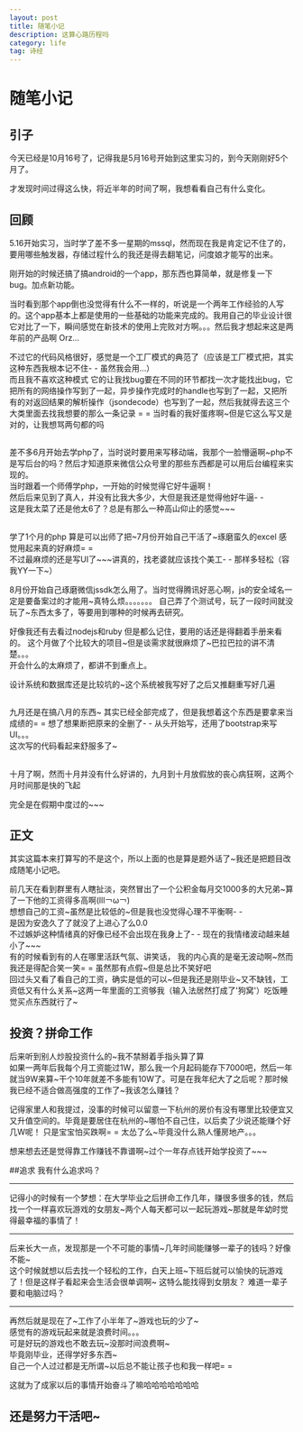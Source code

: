 ```yaml
---
layout: post
title: 随笔小记
description: 这算心路历程吗
category: life
tag: 诗经
---
```

# 随笔小记

## 引子
今天已经是10月16号了，记得我是5月16号开始到这里实习的，到今天刚刚好5个月了。

才发现时间过得这么快，将近半年的时间了啊，我想看看自己有什么变化。

## 回顾
5.16开始实习，当时学了差不多一星期的mssql，然而现在我是肯定记不住了的，要用哪些触发器，存储过程什么的我还是得去翻笔记，问度娘才能写的出来。  

刚开始的时候还搞了搞android的一个app，那东西也算简单，就是修复一下bug。加点新功能。  

当时看到那个app倒也没觉得有什么不一样的，听说是一个两年工作经验的人写的。这个app基本上都是使用的一些基础的功能来完成的。我用自己的毕业设计很它对比了一下，瞬间感觉在新技术的使用上完败对方啊。。。然后我才想起来这是两年前的产品啊 Orz...

 不过它的代码风格很好，感觉是一个工厂模式的典范了（应该是工厂模式把，其实这种东西我根本记不住- - 虽然我会用...）  
而且我不喜欢这种模式 它的让我找bug要在不同的环节都找一次才能找出bug，它把所有的网络操作写到了一起，异步操作完成时的handle也写到了一起，又把所有的对返回结果的解析操作（jsondecode）也写到了一起，然后我就得去这三个大类里面去找我想要的那么一条记录 = = 当时看的我好蛋疼啊~但是它这么写又是对的，让我想骂两句都的吗  
##  
差不多6月开始去学php了，当时说时要用来写移动端，我那个一脸懵逼啊~php不是写后台的吗？然后才知道原来微信公众号里的那些东西都是可以用后台编程来实现的。  
当时跟着一个师傅学php，一开始的时候觉得它好牛逼啊！  
然后后来见到了真人，并没有比我大多少，大但是我还是觉得他好牛逼- -  
这是我太菜了还是他太6了？总是有那么一种高山仰止的感觉~~~
##  
学了1个月的php 算是可以出师了把~7月份开始自己干活了~琢磨蛮久的excel 感觉用起来真的好麻烦= =  
不过最麻烦的还是写UI了~~~讲真的，找老婆就应该找个美工- - 那样多轻松（容我YY一下~）  

  
  
8月份开始自己琢磨微信jssdk怎么用了。当时觉得腾讯好恶心啊，js的安全域名一定是要备案过的才能用~真特么烦。。。。。。。 自己弄了个测试号，玩了一段时间就没玩了~东西太多了，等要用到哪种的时候再去研究。  

好像我还有去看过nodejs和ruby 但是都么记住，要用的话还是得翻着手册来看的。
这个月做了个比较大的项目~但是谈需求就很麻烦了~巴拉巴拉的讲不清楚。。。  
开会什么的太麻烦了，都讲不到重点上。  
  

设计系统和数据库还是比较坑的~这个系统被我写好了之后又推翻重写好几遍
## 
九月还是在搞八月的东西~  其实已经全部完成了，但是我想着这个东西是要拿来当成绩的= = 想了想果断把原来的全删了- - 从头开始写，还用了bootstrap来写UI。。。  
这次写的代码看起来舒服多了~  
##  
十月了啊，然而十月并没有什么好讲的，九月到十月放假放的丧心病狂啊，这两个月时间那是快的飞起  

完全是在假期中度过的~~~

## 正文
其实这篇本来打算写的不是这个，所以上面的也是算是题外话了~我还是把题目改成随笔小记吧。

前几天在看到群里有人瞎扯淡，突然冒出了一个公积金每月交1000多的大兄弟~算了一下他的工资得多高啊(lll￢ω￢)   
想想自己的工资~虽然是比较低的~但是我也没觉得心理不平衡啊- -  
是因为安逸久了了就没了上进心了么0.0  
不过嫉妒这种情绪真的好像已经不会出现在我身上了- - 现在的我情绪波动越来越小了~~~  
有的时候看到有的人在哪里活跃气氛、讲笑话， 我的内心真的是毫无波动啊~然而我还是得配合笑一笑= =   虽然那有点假~但是总比不笑好吧  
回过头又看了看自己的工资，确实是低的可以~但是我还是刚毕业~又不缺钱，工资低又有什么关系~这两一年里面的工资够我（输入法居然打成了'狗窝'）吃饭睡觉买点东西就行了~  

## 投资？拼命工作
后来听到别人炒股投资什么的~我不禁掰着手指头算了算  
如果一两年后我每个月工资能过1W，那么我一个月起码能存下7000吧，然后一年就当9W来算~干个10年就差不多能有10W了。可是在我年纪大了之后呢？那时候我已经不适合做高强度的工作了~我该怎么赚钱？  

记得家里人和我提过，没事的时候可以留意一下杭州的房价有没有哪里比较便宜又又升值空间的。毕竟是要居住在杭州的~哪怕不自己住，以后卖了少说还能赚个好几W呢！  只是宝宝怕买跌啊= = 太怂了么~毕竟没什么熟人懂房地产。。。  

想来想去还是觉得靠工作赚钱不靠谱啊~过个一年存点钱开始学投资了~~~  

##追求
我有什么追求吗？  
***
记得小的时候有一个梦想：在大学毕业之后拼命工作几年，赚很多很多的钱，然后找一个一样喜欢玩游戏的女朋友~两个人每天都可以一起玩游戏~那就是年幼时觉得最幸福的事情了！  

***
后来长大一点，发现那是一个不可能的事情~几年时间能赚够一辈子的钱吗？好像不能~  
这个时候就想以后去找一个轻松的工作，白天上班~下班后就可以愉快的玩游戏了！但是这样子看起来会生活会很单调啊~   这特么能找得到女朋友？  难道一辈子要和电脑过吗？  
***
再然后就是现在了~工作了小半年了~游戏也玩的少了~  
感觉有的游戏玩起来就是浪费时间。。。  
可是好玩的游戏也不敢去玩~没那时间浪费啊~  
毕竟刚毕业，还得学好多东西~  
自己一个人过过都是无所谓~以后总不能让孩子也和我一样吧= =   

这就为了成家以后的事情开始奋斗了嘛哈哈哈哈哈哈哈
## 还是努力干活吧~